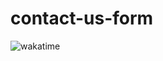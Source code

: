# contact-us-form
![wakatime](https://wakatime.com/badge/user/4736981b-88f8-47b1-b017-aa9aba7f1886/project/85facd08-a7cc-4aa0-85cb-9f4b04cb48f3.svg)
